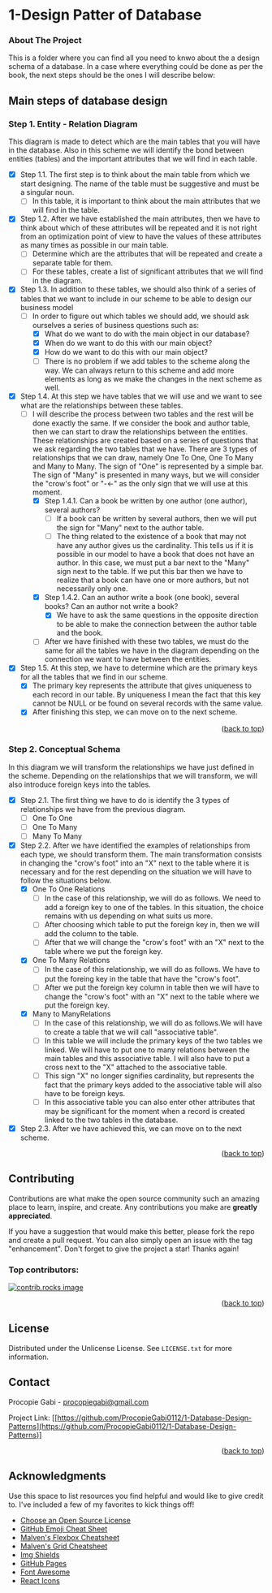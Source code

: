 <a id="readme-top"></a>

# 1-Design Patter of Database

<!-- ABOUT THE PROJECT -->
### About The Project

This is a folder where you can find all you need to knwo about the a design schema of a database. In a case where everything could be done as per the book, the next steps should be the ones I will describe below:

## Main steps of database design

### Step 1. Entity - Relation Diagram

This diagram is made to detect which are the main tables that you will have in the database. Also in this scheme we will identify the bond between entities (tables) and the important attributes that we will find in each table.

- [x] Step 1.1. The first step is to think about the main table from which we start designing. The name of the table must be suggestive and must be a singular noun.
     - [ ] In this table, it is important to think about the main attributes that we will find in the table.
- [x] Step 1.2. After we have established the main attributes, then we have to think about which of these attributes will be repeated and it is not right from an optimization point of view to have the values ​​of these attributes as many times as possible in our main table.
     - [ ] Determine which are the attributes that will be repeated and create a separate table for them.
     - [ ] For these tables, create a list of significant attributes that we will find in the diagram.
- [x] Step 1.3. In addition to these tables, we should also think of a series of tables that we want to include in our scheme to be able to design our business model
     - [ ] In order to figure out which tables we should add, we should ask ourselves a series of business questions such as:
          - [x] What do we want to do with the main object in our database?
          - [x] When do we want to do this with our main object?
          - [x] How do we want to do this with our main object?
          - [ ] There is no problem if we add tables to the scheme along the way. We can always return to this scheme and add more elements as long as we make the changes in the next scheme as well.
- [x] Step 1.4. At this step we have tables that we will use and we want to see what are the relationships between these tables.
     - [ ] I will describe the process between two tables and the rest will be done exactly the same. If we consider the book and author table, then we can start to draw the relationships between the entities. These relationships are created based on a series of questions that we ask regarding the two tables that we have. There are 3 types of relationships that we can draw, namely One To One, One To Many and Many to Many. The sign of "One" is represented by a simple bar. The sign of "Many" is presented in many ways, but we will consider the "crow's foot" or "-<-" as the only sign that we will use at this moment.
          - [x] Step 1.4.1. Can a book be written by one author (one author), several authors?
               - [ ] If a book can be written by several authors, then we will put the sign for "Many" next to the author table.
               - [ ] The thing related to the existence of a book that may not have any author gives us the cardinality. This tells us if it is possible in our model to have a book that does not have an author. In this case, we must put a bar next to the "Many" sign next to the table. If we put this bar then we have to realize that a book can have one or more authors, but not necessarily only one.
          - [x] Step 1.4.2. Can an author write a book (one book), several books? Can an author not write a book?          
               - [x] We have to ask the same questions in the opposite direction to be able to make the connection between the author table and the book.
          - [ ] After we have finished with these two tables, we must do the same for all the tables we have in the diagram depending on the connection we want to have between the entities.       
- [x] Step 1.5. At this step, we have to determine which are the primary keys for all the tables that we find in our scheme.
     - [x] The primary key represents the attribute that gives uniqueness to each record in our table. By uniqueness I mean the fact that this key cannot be NULL or be found on several records with the same value.
     - [x] After finishing this step, we can move on to the next scheme.
      
<p align="right">(<a href="#readme-top">back to top</a>)</p>

### Step 2. Conceptual Schema

In this diagram we will transform the relationships we have just defined in the scheme. Depending on the relationships that we will transform, we will also introduce foreign keys into the tables.

- [x] Step 2.1. The first thing we have to do is identify the 3 types of relationships we have from the previous diagram.
     - [ ] One To One
     - [ ] One To Many
     - [ ] Many To Many
- [x] Step 2.2. After we have identified the examples of relationships from each type, we should transform them. The main transformation consists in changing the "crow's foot" into an "X" next to the table where it is necessary and for the rest depending on the situation we will have to follow the situations below.
     - [x] One To One Relations
          - [ ] In the case of this relationship, we will do as follows. We need to add a foreign key to one of the tables. In this situation, the choice remains with us depending on what suits us more.
          - [ ] After choosing which table to put the foreign key in, then we will add the column to the table.
          - [ ] After that we will change the "crow's foot" with an "X" ​​next to the table where we put the foreign key.
     - [x] One To Many Relations
          - [ ] In the case of this relationship, we will do as follows. We have to put the foreing key in the table that have the "crow's foot". 
          - [ ] After we put the foreign key column in table then we will have to change the "crow's foot" with an "X" ​​next to the table where we put the foreign key.   
     - [x] Many to ManyRelations
          - [ ] In the case of this relationship, we will do as follows.We will have to create a table that we will call "associative table".
          - [ ] In this table we will include the primary keys of the two tables we linked. We will have to put one to many relations between the main tables and this associative table. I will also have to put a cross next to the "X" attached to the associative table.
          - [ ] This sign "X" no longer signifies cardinality, but represents the fact that the primary keys added to the associative table will also have to be foreign keys.
          - [ ] In this associative table you can also enter other attributes that may be significant for the moment when a record is created linked to the two tables in the database.
- [x] Step 2.3. After we have achieved this, we can move on to the next scheme.
          
<p align="right">(<a href="#readme-top">back to top</a>)</p>

<!-- CONTRIBUTING -->
## Contributing

Contributions are what make the open source community such an amazing place to learn, inspire, and create. Any contributions you make are **greatly appreciated**.

If you have a suggestion that would make this better, please fork the repo and create a pull request. You can also simply open an issue with the tag "enhancement".
Don't forget to give the project a star! Thanks again!

### Top contributors:

<a href="https://github.com/ProcopieGabi0112/1-Database-Design-Patterns/graphs/contributors">
  <img src="https://contrib.rocks/image?repo=othneildrew/Best-README-Template" alt="contrib.rocks image" />
</a>

<p align="right">(<a href="#readme-top">back to top</a>)</p>

<!-- LICENSE -->
## License

Distributed under the Unlicense License. See `LICENSE.txt` for more information.

<!-- CONTACT -->
## Contact

Procopie Gabi - procopiegabi@gmail.com

Project Link: 
[[https://github.com/ProcopieGabi0112/1-Database-Design-Patterns](https://github.com/ProcopieGabi0112/1-Database-Design-Patterns)]

<p align="right">(<a href="#readme-top">back to top</a>)</p>

<!-- ACKNOWLEDGMENTS -->
## Acknowledgments

Use this space to list resources you find helpful and would like to give credit to. I've included a few of my favorites to kick things off!

* [Choose an Open Source License](https://choosealicense.com)
* [GitHub Emoji Cheat Sheet](https://www.webpagefx.com/tools/emoji-cheat-sheet)
* [Malven's Flexbox Cheatsheet](https://flexbox.malven.co/)
* [Malven's Grid Cheatsheet](https://grid.malven.co/)
* [Img Shields](https://shields.io)
* [GitHub Pages](https://pages.github.com)
* [Font Awesome](https://fontawesome.com)
* [React Icons](https://react-icons.github.io/react-icons/search)

<!-- MARKDOWN LINKS & IMAGES -->
<!-- https://www.markdownguide.org/basic-syntax/#reference-style-links -->
[contributors-shield]: https://img.shields.io/github/contributors/othneildrew/Best-README-Template.svg?style=for-the-badge
[contributors-url]: https://github.com/othneildrew/Best-README-Template/graphs/contributors
[forks-shield]: https://img.shields.io/github/forks/othneildrew/Best-README-Template.svg?style=for-the-badge
[forks-url]: https://github.com/othneildrew/Best-README-Template/network/members
[stars-shield]: https://img.shields.io/github/stars/othneildrew/Best-README-Template.svg?style=for-the-badge
[stars-url]: https://github.com/othneildrew/Best-README-Template/stargazers
[issues-shield]: https://img.shields.io/github/issues/othneildrew/Best-README-Template.svg?style=for-the-badge
[issues-url]: https://github.com/othneildrew/Best-README-Template/issues
[license-shield]: https://img.shields.io/github/license/othneildrew/Best-README-Template.svg?style=for-the-badge
[license-url]: https://github.com/othneildrew/Best-README-Template/blob/master/LICENSE.txt
[linkedin-shield]: https://img.shields.io/badge/-LinkedIn-black.svg?style=for-the-badge&logo=linkedin&colorB=555
[linkedin-url]: https://linkedin.com/in/othneildrew
[product-screenshot]: images/screenshot.png
[React.js]: https://img.shields.io/badge/React-20232A?style=for-the-badge&logo=react&logoColor=61DAFB
[React-url]: https://reactjs.org/
[Vue.js]: https://img.shields.io/badge/Vue.js-35495E?style=for-the-badge&logo=vuedotjs&logoColor=4FC08D
[Vue-url]: https://vuejs.org/
[Angular.io]: https://img.shields.io/badge/Angular-DD0031?style=for-the-badge&logo=angular&logoColor=white
[Angular-url]: https://angular.io/
[Svelte.dev]: https://img.shields.io/badge/Svelte-4A4A55?style=for-the-badge&logo=svelte&logoColor=FF3E00
[Svelte-url]: https://svelte.dev/
[Laravel.com]: https://img.shields.io/badge/Laravel-FF2D20?style=for-the-badge&logo=laravel&logoColor=white
[Laravel-url]: https://laravel.com
[Bootstrap.com]: https://img.shields.io/badge/Bootstrap-563D7C?style=for-the-badge&logo=bootstrap&logoColor=white
[Bootstrap-url]: https://getbootstrap.com
[JQuery.com]: https://img.shields.io/badge/jQuery-0769AD?style=for-the-badge&logo=jquery&logoColor=white
[JQuery-url]: https://jquery.com 
